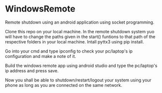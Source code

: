 # WindowsRemote
Remote shutdown using an android application using socket programming.

Clone this repo on your local machine. In the remote shutdown system yuo will have to change the paths given in the start() funtions to that path of the respective folders in your local machine. Intall pyttx3 using pip install.

Go into your cmd and type ipconfig to check your pc/laptop's ip configuration and make a note of it.

Build the windows remote app using android studio and type the pc/laptop's ip address and press save.

Now you shall be able to shutdown/restart/logout your system using your phone as long as you are connected on the same network.
